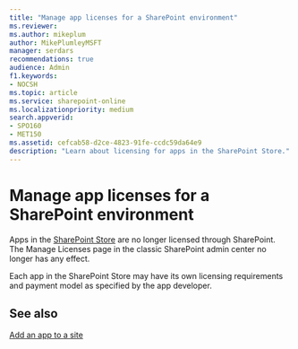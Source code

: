 ```yaml
---
title: "Manage app licenses for a SharePoint environment"
ms.reviewer: 
ms.author: mikeplum
author: MikePlumleyMSFT
manager: serdars
recommendations: true
audience: Admin
f1.keywords:
- NOCSH
ms.topic: article
ms.service: sharepoint-online
ms.localizationpriority: medium
search.appverid:
- SPO160
- MET150
ms.assetid: cefcab58-d2ce-4823-91fe-ccdc59da64e9
description: "Learn about licensing for apps in the SharePoint Store."
---
```


# Manage app licenses for a SharePoint environment

Apps in the [SharePoint Store](https://appsource.microsoft.com/marketplace/apps?product=sharepoint) are no longer licensed through SharePoint. The Manage Licenses page in the classic SharePoint admin center no longer has any effect.

Each app in the SharePoint Store may have its own licensing requirements and payment model as specified by the app developer.
  
## See also

[Add an app to a site](https://support.office.com/article/ef9c0dbd-7fe1-4715-a1b0-fe3bc81317cb)
